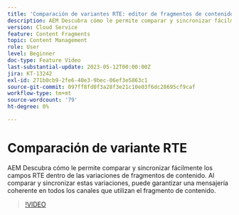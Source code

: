 ```yaml
---
title: 'Comparación de variantes RTE: editor de fragmentos de contenido'
description: AEM Descubra cómo le permite comparar y sincronizar fácilmente los campos RTE dentro de las variaciones de fragmentos de contenido. Al comparar y sincronizar estas variaciones, puede garantizar una mensajería coherente en todos los canales que utilizan el fragmento de contenido.
version: Cloud Service
feature: Content Fragments
topic: Content Management
role: User
level: Beginner
doc-type: Feature Video
last-substantial-update: 2023-05-12T00:00:00Z
jira: KT-13242
exl-id: 271b0cb9-2fe6-40e3-9bec-06ef3e5863c1
source-git-commit: 097ff8fd0f3a28f3e21c10e03f6dc28695cf9caf
workflow-type: tm+mt
source-wordcount: '79'
ht-degree: 0%

---
```


# Comparación de variante RTE

AEM Descubra cómo le permite comparar y sincronizar fácilmente los campos RTE dentro de las variaciones de fragmentos de contenido. Al comparar y sincronizar estas variaciones, puede garantizar una mensajería coherente en todos los canales que utilizan el fragmento de contenido.

>[!VIDEO](https://video.tv.adobe.com/v/3419314/?learn=on)

